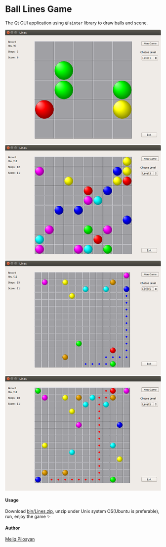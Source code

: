 # Ball Lines Game

The Qt GUI application using `QPainter` library to draw balls and scene.

![](/screenshots/level-1.png?raw=true "Lines at level 1")<br/>
![](/screenshots/level-3.png?raw=true "Lines at level 3")<br/>
![](/screenshots/moving-1.png?raw=true "Moving ball")<br/>
![](/screenshots/moving-2.png?raw=true "Moving ball")

#### Usage
Download [bin/Lines.zip](bin/Lines.zip?raw=true), unzip under Unix system OS(Ubuntu is preferable), run, enjoy the game :sparkles:

#### Author
[Meliq Pilosyan](https://github.com/melopilosyan)
